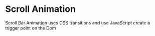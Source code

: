 # Scroll Animation

Scroll Bar Animation uses CSS transitions and use JavaScript 
create a trigger point on the Dom


